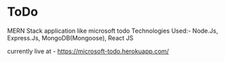 # ToDo

MERN Stack application like microsoft todo
Technologies Used:- Node.Js, Express.Js, MongoDB(Mongoose), React JS

currently live at - https://microsoft-todo.herokuapp.com/
